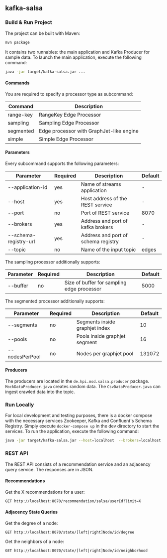 ## kafka-salsa

### Build & Run Project
The project can be built with Maven:
```bash
mvn package
```

It contains two runnables: the main application and Kafka Producer for sample data.
To launch the main application, execute the following command:
```bash
java -jar target/kafka-salsa.jar ...
````

#### Commands
You are required to specify a processor type as subcommand: 

 | Command        |  Description                        | 
 | -------------- | ----------------------------------- |
 | range-key      | RangeKey Edge Processor |
 | sampling       | Sampling Edge Processor |
 | segmented      | Edge processor with GraphJet-like engine |
 | simple         | Simple Edge Processor |

#### Parameters
Every subcommand supports the following parameters:

| Parameter        | Required | Description                        | Default |
| ---------------- | -------- | ---------------------------------- | ------- |
| --application-id | yes     | Name of streams application | - |
| --host | yes     | Host address of the REST service | - |
| --port | no      | Port of REST service | 8070 |
| --brokers | yes  | Address and port of kafka brokers | - |
| --schema-registry-url | yes  | Address and port of schema registry | - |
| --topic | no  | Name of the input topic | edges |

The sampling processor additionally supports:

| Parameter        | Required | Description                        | Default |
| ---------------- | -------- | ---------------------------------- | ------- |
| --buffer | no | Size of buffer for sampling edge processor | 5000 |

The segmented processor additionally supports:

| Parameter        | Required | Description                        | Default |
| ---------------- | -------- | ---------------------------------- | ------- |
| --segments | no | Segments inside graphjet index | 10 |
| --pools | no | Pools inside graphjet segment | 16 |
| --nodesPerPool | no | Nodes per graphjet pool | 131072 |

#### Producers
The producers are located in the `de.hpi.msd.salsa.producer` package. `MockDataProducer.java` creates random data. The `CsvDataProducer.java` can ingest crawled data into the topic.

### Run Locally
For local development and testing purposes, there is a docker compose with the necessary services Zookeeper, Kafka and Confluent's Schema Registry. Simply execute `docker-compose up` in the dev directory to start the services.
To run the application, execute the following command:
```bash
java -jar target/kafka-salsa.jar --host=localhost  --brokers=localhost:29092 --schema-registry-url=http://localhost:8081
````

### REST API
The REST API consists of a recommendation service and an adjacency query service. The responses are in JSON.

#### Recommendations
Get the X recommendations for a user:
```
GET http://localhost:8070/recommendation/salsa/userId?limit=X
```

#### Adjacency State Queries

Get the degree of a node:
```
GET http://localhost:8070/state/[left|right]Node/id/degree
```
Get the neighbors of a node:
```
GET http://localhost:8070/state/[left|right]Node/id/neighborhood
```


